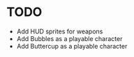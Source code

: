# TODO

- Add HUD sprites for weapons
- Add Bubbles as a playable character
- Add Buttercup as a playable character

